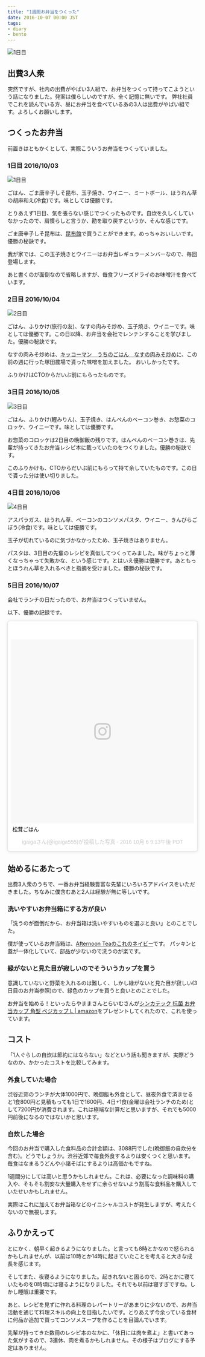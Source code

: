 ```yaml
---
title: "1週間お弁当をつくった"
date: 2016-10-07 00:00 JST
tags:
- diary
- bento
---
```


![1日目](2016/bento-week-day-1.jpg)

## 出費3人衆
突然ですが、社内の出費がやばい3人組で、お弁当をつくって持ってこようという話になりました。発案は僕らしいのですが、全く記憶に無いです。
弊社社員でこれを読んでいる方、昼にお弁当を食べているあの3人は出費がやばい組です。よろしくお願いします。

## つくったお弁当
前置きはともかくとして、実際こういうお弁当をつくっていました。

### 1日目 2016/10/03
![1日目](2016/bento-week-day-1.jpg)

ごはん、ごま唐辛子しそ昆布、玉子焼き、ウイニー、ミートボール、ほうれん草の胡麻和え(冷食)です。味としては優勝です。

とりあえず1日目、気を張らない感じでつくったものです。自炊を久しくしていなかったので、肩慣らしと言うか、勘を取り戻すというか、そんな感じです。

ごま唐辛子しそ昆布は、[昆布館](http://www.konbukan.co.jp/)で買うことができます。めっちゃおいしいです。優勝の秘訣です。

我が家では、この玉子焼きとウイニーはお弁当レギュラーメンバーなので、毎回登場します。

あと書くのが面倒なので省略しますが、毎食フリーズドライのお味噌汁を食べています。

### 2日目 2016/10/04
![2日目](2016/bento-week-day-2.jpg)

ごはん、ふりかけ(旅行の友)、なすの肉みそ炒め、玉子焼き、ウイニーです。味としては優勝です。この日以降、お弁当を会社でレンチンすることを学びました。優勝の秘訣です。

なすの肉みそ炒めは、[キッコーマン　うちのごはん　なすの肉みそ炒め](https://www.kikkoman.co.jp/products/product/K250545/index.html)に、この前の週に行った塚田農場で貰った味噌を加えました。
おいしかったです。

ふりかけはCTOからだいぶ前にもらったものです。

### 3日目 2016/10/05
![3日目](2016/bento-week-day-3.jpg)

ごはん、ふりかけ(鰹みりん)、玉子焼き、はんぺんのベーコン巻き、お惣菜のコロッケ、ウイニーです。味としては優勝です。

お惣菜のコロッケは2日目の晩御飯の残りです。はんぺんのベーコン巻きは、先輩が持ってきたお弁当レシピ本に載っていたのをつくりました。優勝の秘訣です。

このふりかけも、CTOからだいぶ前にもらって持て余していたものです。この日で貰った分は使い切りました。

### 4日目 2016/10/06
![4日目](2016/bento-week-day-4.jpg)

アスパラガス、ほうれん草、ベーコンのコンソメパスタ、ウイニー、きんびらごぼう(冷食)です。味としては優勝です。

玉子が切れているのに気づかなかったため、玉子焼きはありません。

パスタは、3日目の先輩のレシピを真似してつくってみました。味がちょっと薄くなっちゃって失敗かな、という感じです。とはいえ優勝は優勝です。あともっとほうれん草を入れるべきと指摘を受けました。優勝の秘訣です。

### 5日目 2016/10/07
会社でランチの日だったので、お弁当はつくっていません。

以下、優勝の記録です。

<blockquote class="instagram-media" data-instgrm-captioned data-instgrm-version="7" style=" background:#FFF; border:0; border-radius:3px; box-shadow:0 0 1px 0 rgba(0,0,0,0.5),0 1px 10px 0 rgba(0,0,0,0.15); margin: 1px; max-width:658px; padding:0; width:99.375%; width:-webkit-calc(100% - 2px); width:calc(100% - 2px);"><div style="padding:8px;"> <div style=" background:#F8F8F8; line-height:0; margin-top:40px; padding:50.0% 0; text-align:center; width:100%;"> <div style=" background:url(data:image/png;base64,iVBORw0KGgoAAAANSUhEUgAAACwAAAAsCAMAAAApWqozAAAABGdBTUEAALGPC/xhBQAAAAFzUkdCAK7OHOkAAAAMUExURczMzPf399fX1+bm5mzY9AMAAADiSURBVDjLvZXbEsMgCES5/P8/t9FuRVCRmU73JWlzosgSIIZURCjo/ad+EQJJB4Hv8BFt+IDpQoCx1wjOSBFhh2XssxEIYn3ulI/6MNReE07UIWJEv8UEOWDS88LY97kqyTliJKKtuYBbruAyVh5wOHiXmpi5we58Ek028czwyuQdLKPG1Bkb4NnM+VeAnfHqn1k4+GPT6uGQcvu2h2OVuIf/gWUFyy8OWEpdyZSa3aVCqpVoVvzZZ2VTnn2wU8qzVjDDetO90GSy9mVLqtgYSy231MxrY6I2gGqjrTY0L8fxCxfCBbhWrsYYAAAAAElFTkSuQmCC); display:block; height:44px; margin:0 auto -44px; position:relative; top:-22px; width:44px;"></div></div> <p style=" margin:8px 0 0 0; padding:0 4px;"> <a href="https://www.instagram.com/p/BLP3URCgVmS/" style=" color:#000; font-family:Arial,sans-serif; font-size:14px; font-style:normal; font-weight:normal; line-height:17px; text-decoration:none; word-wrap:break-word;" target="_blank">松茸ごはん</a></p> <p style=" color:#c9c8cd; font-family:Arial,sans-serif; font-size:14px; line-height:17px; margin-bottom:0; margin-top:8px; overflow:hidden; padding:8px 0 7px; text-align:center; text-overflow:ellipsis; white-space:nowrap;">igaigaさん(@igaiga555)が投稿した写真 - <time style=" font-family:Arial,sans-serif; font-size:14px; line-height:17px;" datetime="2016-10-07T04:13:33+00:00">2016 10月 6 9:13午後 PDT</time></p></div></blockquote>
<script async defer src="//platform.instagram.com/en_US/embeds.js"></script>

## 始めるにあたって
出費3人衆のうちで、一番お弁当経験豊富な先輩にいろいろアドバイスをいただきました。ちなみに僕含むあと2人は経験が無に等しいです。

### 洗いやすいお弁当箱にする方が良い
「洗うのが面倒だから、お弁当箱は洗いやすいものを選ぶと良い」とのことでした。

僕が使っているお弁当箱は、[Afternoon Teaのこれのネイビー](http://shop.afternoon-tea.net/item/view/shop_product_id/30042/category_id/361)です。
パッキンと蓋が一体化していて、部品が少ないので洗うのが楽です。

### 緑がないと見た目が寂しいのでそういうカップを買う
意識していないと野菜を入れるのは難しく、しかし緑がないと見た目が寂しい(3日目のお弁当参照)ので、緑色のカップを買うと良いとのことでした。

お弁当を始める！といったらやままさんとらいむさんが[シンカテック 抗菌 お弁当カップ 角型 ベジカップ L | amazon](https://www.amazon.co.jp/dp/B00XX0X966)をプレゼントしてくれたので、これを使っています。

## コスト
「1人ぐらしの自炊は節約にはならない」などという話も聞きますが、実際どうなのか、かかったコストを比較してみます。

### 外食していた場合
渋谷近郊のランチが大体1000円で、晩御飯も外食として、昼夜外食で済ませると1食800円と見積もっても1日で1600円、4日+1食(金曜は会社ランチのため)として7200円が消費されます。これは極端な計算だと思いますが、それでも5000円前後になるのではないかと思います。

### 自炊した場合
今回のお弁当で購入した食料品の合計金額は、3088円でした(晩御飯の自炊分を含む)。どうでしょうか。渋谷近郊で毎食外食するよりは安くつくと思います。毎食はなまるうどんや小諸そばにするよりは高価かもですね。

1週間分にしては高いと思うかもしれません。これは、必要になった調味料の購入や、そもそも割安な大量購入をせずに余らせないよう割高な食料品を購入していたせいかもしれません。

実際はこれに加えてお弁当箱などのイニシャルコストが発生しますが、考えたくないので無視します。

## ふりかえって
とにかく、朝早く起きるようになりました。と言っても8時とかなので怒られるかもしれませんが、以前は10時とか14時に起きていたことを考えると大きな成長を感じます。

そしてまた、夜寝るようになりました。起きれないと困るので、2時とかに寝ていたものを0時頃には寝るようになりました。それでも以前は寝すぎですね。しかし睡眠は重要です。

あと、レシピを見ずに作れる料理のレパートリーがあまりに少ないので、お弁当活動を通じて料理スキルの向上を目指したいです。とりあえず今余っている食材に何品か追加で買ってコンソメスープを作ることを目論んでいます。

先輩が持ってきた数冊のレシピ本のなかに、「休日には肉を煮よ」と書いてあった気がするので、3連休、肉を煮るかもしれません。その様子はブログにする予定はありません。
